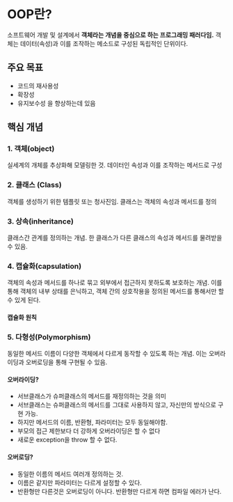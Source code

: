 # OOP란?
소프트웨어 개발 및 설계에서 **객체라는 개념을 중심으로 하는 프로그래밍 패러다임.**
객체는 데이터(속성)과 이를 조작하는 메소드로 구성된 독립적인 단위이다.
## 주요 목표
- 코드의 재사용성 
- 확장성 
- 유지보수성
을 향상하는데 있음

## 핵심 개념
### 1. 객체(object)
실세계의 개체를 추상화해 모델링한 것. 데이터인 속성과 이를 조작하는 메서드로 구성
### 2. 클래스 (Class)
객체를 생성하기 위한 템플릿 또는 청사진임. 클래스는 객체의 속성과 메서드를 정의
### 3. 상속(inheritance)
클래스간 관계를 정의하는 개념. 한 클래스가 다른 클래스의 속성과 메서드를 물려받을 수 있음.
### 4. 캡슐화(capsulation)
객체의 속성과 메서드를 하나로 묶고 외부에서 접근하지 못하도록 보호하는 개념. 이를 통해 객체의 내부 상태를 은닉하고, 객체 간의 상호작용을 정의된 메서드를 통해서만 할 수 있게 된다.
#### 캡슐화 원칙

### 5. 다형성(Polymorphism)
동일한 메서드 이름이 다양한 객체에서 다르게 동작할 수 있도록 하는 개념. 이는 오버라이딩과 오버로딩을 통해 구현될 수 있음.
#### 오버라이딩?
- 서브클래스가 슈퍼클래스의 메서드를 재정의하는 것을 의미
- 서브클래스는 슈퍼클래스의 메서드를 그대로 사용하지 않고, 자신만의 방식으로 구현 가능.
- 하지만 메서드의 이름, 반환형, 파라미터는 모두 동일해야함.
- 부모의 접근 제한보다 더 강하게 오버라이딩은 할 수 없다
- 새로운 exception을 throw 할 수 없다.
#### 오버로딩?
- 동일한 이름의 메서드 여러개 정의하는 것.
- 이름은 같지만 파라미터는 다르게 설정할 수 있다.
- 반환형만 다른것은 오버로딩이 아니다.  반환형만 다르게 하면 컴파일 에러가 난다.



